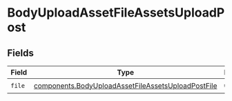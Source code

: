 # BodyUploadAssetFileAssetsUploadPost


## Fields

| Field                                                                                                                    | Type                                                                                                                     | Required                                                                                                                 | Description                                                                                                              |
| ------------------------------------------------------------------------------------------------------------------------ | ------------------------------------------------------------------------------------------------------------------------ | ------------------------------------------------------------------------------------------------------------------------ | ------------------------------------------------------------------------------------------------------------------------ |
| `file`                                                                                                                   | [components.BodyUploadAssetFileAssetsUploadPostFile](../../models/components/bodyuploadassetfileassetsuploadpostfile.md) | :heavy_check_mark:                                                                                                       | N/A                                                                                                                      |